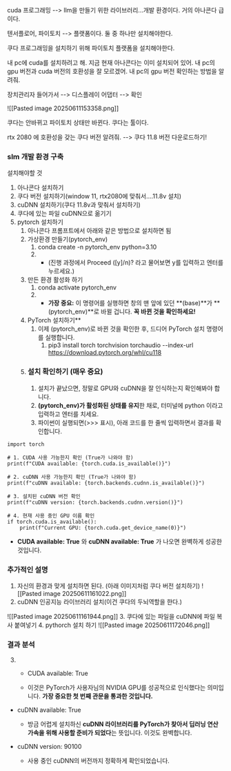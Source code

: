 
cuda 프로그래밍 --> llm을 만들기 위한 라이브러리...개발 환경이다. 거의 아나콘다 급이다. 

텐서플로어, 파이토치 --> 플랫폼이다. 둘 중 하나만 설치해야한다. 


쿠다 프로그래밍을 설치하기 위해 파이토치 플랫폼을 설치해야한다. 


내 pc에 cuda를 설치하려고 해. 지금 현재 아나콘다는 이미 설치되어 있어. 내 pc의 gpu 버전과 cuda 버전의 호환성을 잘 모르겠어. 내 pc의 gpu 버전 확인하는 방법을 알려줘.


장치관리자 들어가서 --> 디스플레이 어댑터 --> 확인

![[Pasted image 20250611153358.png]]

쿠다는 안바뀌고 파이토치 상태만 바뀐다. 쿠다는 툴이다.



rtx 2080 에 호환성을 갖는 쿠다 버전 알려줘. --> 쿠다 11.8 버전 다운로드하기!

### slm 개발 환경 구축
설치해야할 것
1. 아나콘다 설치하기
2. 쿠다 버전 설치하기(window 11, rtx2080에 맞춰서....11.8v 설치)
3. cuDNN 설치하기(쿠다 11.8v과 맞춰서 설치하기)
4. 쿠다에 있는 파일 cuDNN으로 옮기기
5. pytorch 설치하기
	1. 아나콘다 프롬프트에서 아래와 같은 방법으로 설치하면 됨
	2.  가상환경 만들기(pytorch_env)
		1. conda create -n pytorch_env python=3.10
		2. - (진행 과정에서 Proceed ([y]/n)? 라고 물어보면 y를 입력하고 엔터를 누르세요.)
	3. 만든 환경 활성화 하기
		1. conda activate pytorch_env
		2. - **가장 중요:** 이 명령어를 실행하면 창의 맨 앞에 있던 **(base)**가 **(pytorch_env)**로 바뀔 겁니다. **꼭 바뀐 것을 확인하세요!**
	4. PyTorch 설치하기**
		1. 이제 (pytorch_env)로 바뀐 것을 확인한 후, 드디어 PyTorch 설치 명령어를 실행합니다.
			1. pip3 install torch torchvision torchaudio --index-url https://download.pytorch.org/whl/cu118
	5. ### **설치 확인하기 (매우 중요)**
		1.  설치가 끝났으면, 정말로 GPU와 cuDNN을 잘 인식하는지 확인해봐야 합니다.
		2. **(pytorch_env)가 활성화된 상태를 유지**한 채로, 터미널에 python 이라고 입력하고 엔터를 치세요.
		3. 파이썬이 실행되면(>>> 표시), 아래 코드를 한 줄씩 입력하면서 결과를 확인합니다.
```
import torch

# 1. CUDA 사용 가능한지 확인 (True가 나와야 함)
print(f"CUDA available: {torch.cuda.is_available()}")

# 2. cuDNN 사용 가능한지 확인 (True가 나와야 함)
print(f"cuDNN available: {torch.backends.cudnn.is_available()}")

# 3. 설치된 cuDNN 버전 확인
print(f"cuDNN version: {torch.backends.cudnn.version()}")

# 4. 현재 사용 중인 GPU 이름 확인
if torch.cuda.is_available():
    print(f"Current GPU: {torch.cuda.get_device_name(0)}")
```

- **CUDA available: True** 와 **cuDNN available: True** 가 나오면 완벽하게 성공한 것입니다.


### 추가적인 설명
1. 자신의 환경과 맞게 설치하면 된다. (아래 이미지처럼 쿠다 버전 설치하기)
![[Pasted image 20250611161022.png]]
2. cuDNN 인공지능 라이브러리 설치(이건 쿠다의 두뇌역할을 한다.)

![[Pasted image 20250611161944.png]]
3. 쿠다에 있는 파일을 cuDNN에 파일 복사 붙여넣기
4. pythorch 설치 하기
![[Pasted image 20250611172046.png]]


### 결과 분석
3. - CUDA available: True
    
    - 이것은 PyTorch가 사용자님의 NVIDIA GPU를 성공적으로 인식했다는 의미입니다. **가장 중요한 첫 번째 관문을 통과한 것입니다.**
        
- cuDNN available: True
    
    - 방금 어렵게 설치하신 **cuDNN 라이브러리를 PyTorch가 찾아서 딥러닝 연산 가속을 위해 사용할 준비가 되었다**는 뜻입니다. 이것도 완벽합니다.
        
- cuDNN version: 90100
    
    - 사용 중인 cuDNN의 버전까지 정확하게 확인되었습니다.


